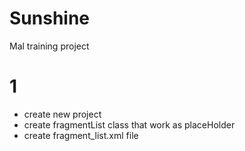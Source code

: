 # Sunshine
Mal training project

# 1
- create new project
- create fragmentList class that work as placeHolder 
- create fragment_list.xml file
